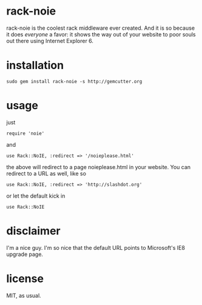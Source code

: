 # rack-noie

rack-noie is the coolest rack middleware ever created. And it is so because it does _everyone_
a favor: it shows the way out of your website to poor souls out there using Internet Explorer 6.

# installation

    sudo gem install rack-noie -s http://gemcutter.org

# usage

just 

    require 'noie'
    
and

    use Rack::NoIE, :redirect => '/noieplease.html'
    
the above will redirect to a page noieplease.html in your website. You can redirect to
a URL as well, like so

    use Rack::NoIE, :redirect => 'http://slashdot.org'
    
or let the default kick in

    use Rack::NoIE
    
# disclaimer

I'm a nice guy. I'm so nice that the default URL points to Microsoft's IE8 upgrade page.

# license

MIT, as usual.
